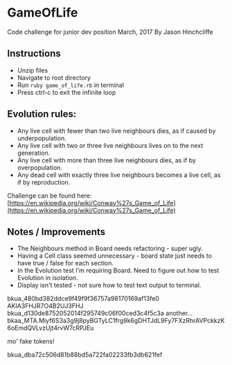 # GameOfLife

Code challenge for junior dev position
March, 2017
By Jason Hinchcliffe

## Instructions
- Unzip files
- Navigate to root directory
- Run `ruby game_of_life.rb` in terminal
- Press ctrl-c to exit the infinite loop

## Evolution rules:
- Any live cell with fewer than two live neighbours dies, as if caused by underpopulation.
- Any live cell with two or three live neighbours lives on to the next generation.
- Any live cell with more than three live neighbours dies, as if by overpopulation.
- Any dead cell with exactly three live neighbours becomes a live cell, as if by reproduction.

Challenge can be found here: [https://en.wikipedia.org/wiki/Conway%27s_Game_of_Life](https://en.wikipedia.org/wiki/Conway%27s_Game_of_Life)

## Notes / Improvements
- The Neighbours method in Board needs refactoring - super ugly.
- Having a Cell class seemed unnecessary - board state just needs to have true / false for each section.
- In the Evolution test I'm requiring Board. Need to figure out how to test Evolution in isolation.
- Display isn't tested - not sure how to test text output to terminal.

bkua_480bd382ddce9f49f9f36757a98170169af13fe0
AKIA3FHJR7O4B2UJ3FHJ
bkua_d130de8752052014f295749c06f00ced3c4f5c3a
another...
bkaa_MTA.Miyf6S3a3g9j8pyBGTyLC1frg9k6gDHTJdL9Fy7FXzRhrAVPckkzK6oEmdQVLvzUjt4rvW7cRPJEu

mo' fake tokens!

bkua_dba72c506d81b88bd5a722fa02233fb3db621fef
